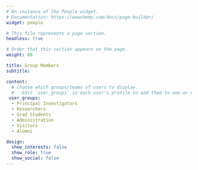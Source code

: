 ```yaml
---
# An instance of the People widget.
# Documentation: https://wowchemy.com/docs/page-builder/
widget: people

# This file represents a page section.
headless: true

# Order that this section appears on the page.
weight: 68

title: Group Members 
subtitle:

content:
  # Choose which groups/teams of users to display.
  #   Edit `user_groups` in each user's profile to add them to one or more of these groups.
 user_groups:
  - Principal Investigators
  - Researchers
  - Grad Students
  - Administration
  - Visitors
  - Alumni

design:
  show_interests: false
  show_role: true
  show_social: false
---
```


